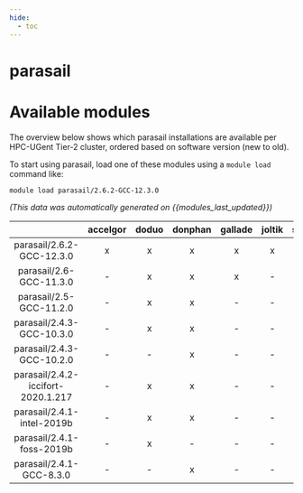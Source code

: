 ```yaml
---
hide:
  - toc
---
```


parasail
========

# Available modules


The overview below shows which parasail installations are available per HPC-UGent Tier-2 cluster, ordered based on software version (new to old).

To start using parasail, load one of these modules using a `module load` command like:

```shell
module load parasail/2.6.2-GCC-12.3.0
```

*(This data was automatically generated on {{modules_last_updated}})*  

| |accelgor|doduo|donphan|gallade|joltik|shinx|
| :---: | :---: | :---: | :---: | :---: | :---: | :---: |
|parasail/2.6.2-GCC-12.3.0|x|x|x|x|x|x|
|parasail/2.6-GCC-11.3.0|-|x|x|x|-|-|
|parasail/2.5-GCC-11.2.0|-|x|x|-|-|-|
|parasail/2.4.3-GCC-10.3.0|-|x|x|-|-|-|
|parasail/2.4.3-GCC-10.2.0|-|-|x|-|-|-|
|parasail/2.4.2-iccifort-2020.1.217|-|x|x|-|-|-|
|parasail/2.4.1-intel-2019b|-|x|x|-|-|-|
|parasail/2.4.1-foss-2019b|-|x|-|-|-|-|
|parasail/2.4.1-GCC-8.3.0|-|-|x|-|-|-|

